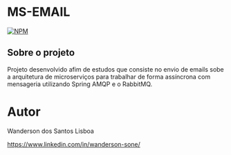 # MS-EMAIL

[![NPM](https://img.shields.io/npm/l/react)](https://github.com/wanderson-sone/microservicos-mensageria-java/blob/main/LICENSE) 

## Sobre o projeto

Projeto desenvolvido afim de estudos que consiste no envio de emails sobe a arquitetura de microserviços para trabalhar de forma assíncrona com mensageria utilizando Spring AMQP e o RabbitMQ.


# Autor

Wanderson dos Santos Lisboa

https://www.linkedin.com/in/wanderson-sone/

